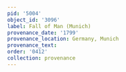 ```yaml
---
pid: '5004'
object_id: '3096'
label: Fall of Man (Munich)
provenance_date: '1799'
provenance_location: Germany, Munich
provenance_text:
order: '0412'
collection: provenance
---
```

